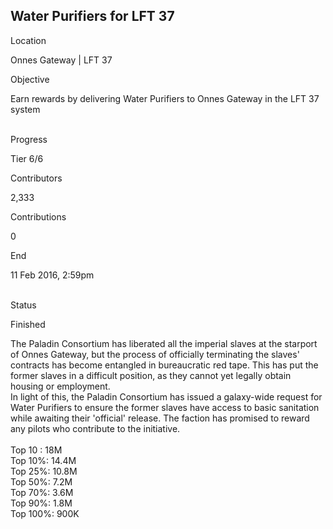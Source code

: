 ## Water Purifiers for LFT 37

Location

Onnes Gateway \| LFT 37

Objective

Earn rewards by delivering Water Purifiers to Onnes Gateway in the LFT
37 system

\
Progress

Tier 6/6

Contributors

2,333

Contributions

0

End

11 Feb 2016, 2:59pm

\
Status

Finished

The Paladin Consortium has liberated all the imperial slaves at the
starport of Onnes Gateway, but the process of officially terminating the
slaves\' contracts has become entangled in bureaucratic red tape. This
has put the former slaves in a difficult position, as they cannot yet
legally obtain housing or employment.\
In light of this, the Paladin Consortium has issued a galaxy-wide
request for Water Purifiers to ensure the former slaves have access to
basic sanitation while awaiting their \'official\' release. The faction
has promised to reward any pilots who contribute to the initiative.\
\
Top 10 : 18M\
Top 10%: 14.4M\
Top 25%: 10.8M\
Top 50%: 7.2M\
Top 70%: 3.6M\
Top 90%: 1.8M\
Top 100%: 900K

